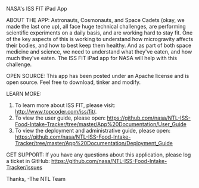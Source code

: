 NASA's ISS FIT iPad App

ABOUT THE APP: Astronauts, Cosmonauts, and Space Cadets (okay, we made the last one up), all face huge technical challenges, are performing scientific experiments on a daily basis, and are working hard to stay fit. One of the key aspects of this is working to understand how microgravity affects their bodies, and how to best keep them healthy. And as part of both space medicine and science, we need to understand what they've eaten, and how much they've eaten. The ISS FIT iPad app for NASA will help with this challenge. 

OPEN SOURCE: This app has been posted under an Apache license and is open source. Feel free to download, tinker and modify.

LEARN MORE:
1. To learn more about ISS FIT, please visit: http://www.topcoder.com/iss/fit/.
2. To view the user guide, please open: https://github.com/nasa/NTL-ISS-Food-Intake-Tracker/tree/master/App%20Documentation/User_Guide
3. To view the deployment and administrative guide, please open: https://github.com/nasa/NTL-ISS-Food-Intake-Tracker/tree/master/App%20Documentation/Deployment_Guide

GET SUPPORT: If you have any questions about this application, please log a ticket in GitHub: https://github.com/nasa/NTL-ISS-Food-Intake-Tracker/issues

Thanks,
-The NTL Team

